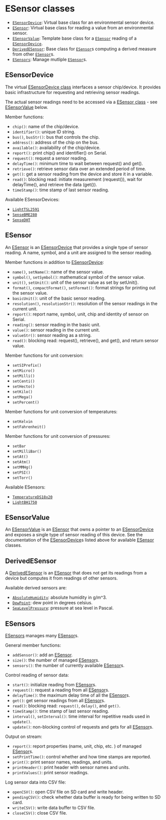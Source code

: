 # ESensor classes

- [`ESensorDevice`](#esensordevice): Virtual base class for an environmental sensor device.
- [`ESensor`](#esensor): Virtual base class for reading a value from an environmental sensor.
- [`ESensorValue`](#esensorvalue): Template base class for a [`ESensor`](#esensor) reading of a [`ESensorDevice`](#esensordevice).
- [`DerivedESensor`](#derivedesensor): Base class for [`ESensor`](#esensor)s computing a derived measure from other [`ESensor`](#esensor)s.
- [`ESensors`](#esensors): Manage mutliple [`ESensor`](#esensor)s.


## ESensorDevice

The virtual [ESensorDevice class](../src/ESensorDevice.h) interfaces a
sensor chip/device. It provides basic infrastructure for requesting
and retrieving sensor readings.

The actual sensor readings need to be accessed via a [ESensor
class](#esensor) - see [ESensorValue](#esensorvalue) below.

Member functions:

- `chip()`: name of the chip/device.
- `identifier()`: unique ID string.
- `bus()`, `busStr()`: bus that controls the chip.
- `address()`: address of the chip on the bus.
- `available()`: availability of the chip/device.
- `report()`: print chip() and identifier() on Serial.
- `request()`: request a sensor reading.
- `delayTime()`: minimum time to wait between request() and get().
- `retrieve()`: retrieve sensor data over an extended period of time.
- `get()`: get a sensor reading from the device and store it in a variable.
- `read()`: blocking read: initiate measurement (request()), wait for delayTime(), and retrieve the data (get()).
- `timeStamp()`: time stamp of last sensor reading.

Available ESensorDevices:

- [`LightTSL2591`](chips/tsl2591.md)
- [`SenseBME280`](chips/bme280.md)
- [`SenseDHT`](chips/dht.md)


## ESensor

An [ESensor](../src/Sensor.h) is an [ESensorDevice](#esensordevice) that
provides a single type of sensor reading. A name, symbol, and a unit
are assigned to the sensor reading.

Member functions in addition to [ESensorDevice](#esensordevice):

- `name()`, `setName()`: name of the sensor value.
- `symbol()`, `setSymbol()`: mathematical symbol of the sensor value.
- `unit()`, `setUnit()`: unit of the sensor value as set by setUnit().
- `format()`, `compactFormat()`, `setFormat()`: format strings for printing out the sensor value.
- `basicUnit()`: unit of the basic sensor reading.
- `resolution()`, `resolutionStr()`: resolution of the sensor readings in the current unit.
- `report()`: report name, symbol, unit, chip and identity of sensor on Serial.
- `reading()`: sensor reading in the basic unit.
- `value()`: sensor reading in the current unit.
- `valueStr()`: sensor reading as a string.
- `read()`: blocking read: request(), retrieve(), and get(), and return sensor value.

Member functions for unit conversion:

- `setSIPrefix()`
- `setMicro()`
- `setMilli()`
- `setCenti()`
- `setHecto()`
- `setKilo()`
- `setMega()`
- `setPercent()`

Member functions for unit conversion of temperatures:

- `setKelvin`
- `setFahrenheit()`

Member functions for unit conversion of pressures:

- `setBar`
- `setMilliBar()`
- `setAt()`
- `setAtm()`
- `setMMHg()`
- `setPSI()`
- `setTorr()`

Available ESensors:

- [`TemperatureDS18x20`](chips/ds18x20.md)
- [`LightBH1750`](chips/bh1750.md)


## ESensorValue

An [ESensorValue](../src/ESensorValue.h) is an [ESensor](#esensor)
that owns a pointer to an [ESensorDevice](#esensordevice) and exposes
a single type of sensor reading of this device. See the documentation
of the [ESensorDevice](#esensordevice)s listed above for available
[ESensor](#esensor) classes.


## DerivedESensor

A [DerivedESensor](../src/DerivedESensor.h) is an [ESensor](#esensor) that
does not get its readings from a device but computes it from readings
of other sensors.

Available derived sensors are:

- [`AbsoluteHumidity`](../src/AbsoluteHumidity.h): absolute humidity in g/m^3.
- [`DewPoint`](../src/DewPoint.h): dew point in degrees celsius.
- [`SeaLevelPressure`](../src/SeaLevelPressure.h): pressure at sea level in Pascal.


## ESensors

[ESensors](../src/ESensors.h) manages many [ESensor](#esensor)s.

General member functions:

- `addSensor()`: add an [ESensor](#esensor).
- `size()`: the number of managed [ESensor](#esensor)s.
- `sensors()`: the number of currently available [ESensor](#esensor)s.

Control reading of sensor data:

- `start()`: initialize reading from [ESensor](#esensor)s.
- `request()`: request a reading from all [ESensor](#esensor)s.
- `delayTime()`: the maximum delay time of all the [ESensor](#esensor)s.
- `get()`: get sensor readings from all [ESensor](#esensor)s.
- `read()`: blocking read: `request()`, `delay()`, and `get()`.
- `timeStamp()`: time stamp of last sensor reading.
- `interval()`, `setInterval()`: time interval for repetitive reads used in `update()`.
- `update()`: non-blocking control of requests and gets for all [ESensor](#esensor)s.

Output on stream:

- `report()`: report properties (name, unit, chip, etc. ) of managed [ESensor](#esensor)s.
- `setPrintTime()`: control whether and how time stamps are reported.
- `print()`: print sensor names, readings, and units.
- `printHeader()`: print header with sensor names and units.
- `printValues()`: print sensor readings.

Log sensor data into CSV file:

- `openCSV()`: open CSV file on SD card and write header.
- `pendingCSV()`: check whether data buffer is ready for being written to SD card.
- `writeCSV()`: write data buffer to CSV file.
- `closeCSV()`: close CSV file.
